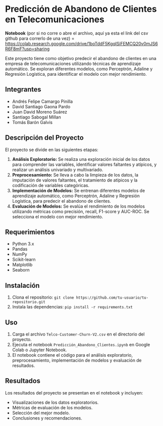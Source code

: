 # Predicción de Abandono de Clientes en Telecomunicaciones

**Notebook** (por si no corre o abre el archivo, aquí ya esta el link del csv github para correrlo de una vez) = https://colab.research.google.com/drive/1boTddF5KgqISiFEMCQ20v0mJS6R6F8mF?usp=sharing

Este proyecto tiene como objetivo predecir el abandono de clientes en una empresa de telecomunicaciones utilizando técnicas de aprendizaje automático. Se exploran diferentes modelos, como Perceptrón, Adaline y Regresión Logística, para identificar el modelo con mejor rendimiento.

## Integrantes

* Andrés Felipe Camargo Pinilla
* David Santiago Gaona Pardo
* Juan David Moreno Suárez
* Santiago Sabogal Millan
* Tomás Barón Galvis


## Descripción del Proyecto

El proyecto se divide en las siguientes etapas:

1. **Análisis Exploratorio:** Se realiza una exploración inicial de los datos para comprender las variables, identificar valores faltantes y atípicos, y realizar un análisis univariado y multivariado.
2. **Preprocesamiento:** Se lleva a cabo la limpieza de los datos, la imputación de valores faltantes, el tratamiento de atípicos y la codificación de variables categóricas.
3. **Implementación de Modelos:** Se entrenan diferentes modelos de aprendizaje automático, como Perceptrón, Adaline y Regresión Logística, para predecir el abandono de clientes.
4. **Evaluación de Modelos:** Se evalúa el rendimiento de los modelos utilizando métricas como precisión, recall, F1-score y AUC-ROC. Se selecciona el modelo con mejor rendimiento.

## Requerimientos

* Python 3.x
* Pandas
* NumPy
* Scikit-learn
* Matplotlib
* Seaborn

## Instalación

1. Clona el repositorio: `git clone https://github.com/tu-usuario/tu-repositorio.git`
2. Instala las dependencias: `pip install -r requirements.txt`

## Uso

1. Carga el archivo `Telco-Customer-Churn-V2.csv` en el directorio del proyecto.
2. Ejecuta el notebook `Predicción_Abandono_Clientes.ipynb` en Google Colab o Jupyter Notebook.
3. El notebook contiene el código para el análisis exploratorio, preprocesamiento, implementación de modelos y evaluación de resultados.

## Resultados

Los resultados del proyecto se presentan en el notebook y incluyen:

* Visualizaciones de los datos exploratorios.
* Métricas de evaluación de los modelos.
* Selección del mejor modelo.
* Conclusiones y recomendaciones.
